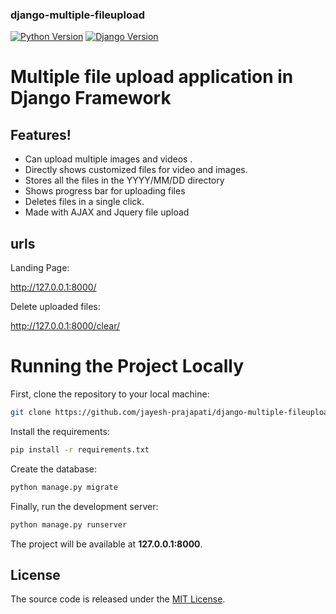 ### django-multiple-fileupload


[![Python Version](https://img.shields.io/badge/python-2.7-brightgreen.svg)](https://python.org)
[![Django Version](https://img.shields.io/badge/django-1.11-brightgreen.svg)](https://djangoproject.com)

# Multiple file upload application in Django Framework
  
  
  
## Features!

  - Can upload multiple images and videos .
  - Directly shows customized files for video and images.
  - Stores all the files in the YYYY/MM/DD directory
  - Shows progress bar for uploading files
  - Deletes files in a single click.
  - Made with AJAX and Jquery file upload

## urls

Landing Page:

http://127.0.0.1:8000/

Delete uploaded files:

http://127.0.0.1:8000/clear/


# Running the Project Locally

First, clone the repository to your local machine:

```bash
git clone https://github.com/jayesh-prajapati/django-multiple-fileupload.git
```

Install the requirements:

```bash
pip install -r requirements.txt
```

Create the database:

```bash
python manage.py migrate
```

Finally, run the development server:

```bash
python manage.py runserver
```

The project will be available at **127.0.0.1:8000**.


## License

The source code is released under the [MIT License](https://github.com/sibtc/django-multiple-user-types-example/blob/master/LICENSE).

